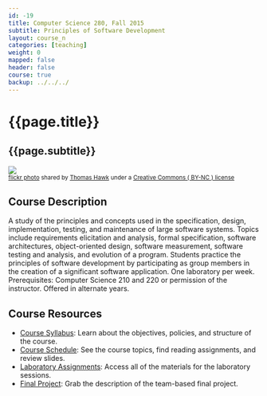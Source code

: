 ```yaml
---
id: -19
title: Computer Science 280, Fall 2015
subtitle: Principles of Software Development
layout: course_n
categories: [teaching]
weight: 0
mapped: false
header: false
course: true
backup: ../../../
---
```


# {{page.title}}

## {{page.subtitle}}

<a title="Innovation" href="http://flickr.com/photos/thomashawk/185472365"><img class="img-responsive-tight" src="http://farm1.static.flickr.com/1/185472365_7ae7f2303b_z.jpg" /></a><br /><small><a title="Innovation" href="http://flickr.com/photos/thomashawk/185472365">flickr photo</a> shared by <a href="http://flickr.com/people/thomashawk">Thomas Hawk</a> under a <a href="http://creativecommons.org/licenses/by-nc/2.0/">Creative Commons ( BY-NC ) license</a> </small>

## Course Description

A study of the principles and concepts used in the specification, design, implementation, testing, and maintenance of
large software systems. Topics include requirements elicitation and analysis, formal specification, software
architectures, object-oriented design, software measurement, software testing and analysis, and evolution of a program.
Students practice the principles of software development by participating as group members in the creation of a
significant software application. One laboratory per week. Prerequisites: Computer Science 210 and 220 or permission of
the instructor. Offered in alternate years.

## Course Resources

<ul class="fa-ul">

<li><i class="fa-li fa fa-arrow-right"></i><a href="{{site.baseurl}}teaching/cs280F2015/provide/syllabus/cs280F2015_syllabus.pdf"
class="major">Course Syllabus</a>: Learn about the objectives, policies, and structure of the course.

<li><i class="fa-li fa fa-arrow-right"></i><a href="{{site.baseurl}}teaching/cs280F2015/schedule/"
class="major">Course Schedule</a>: See the course topics, find reading assignments, and review slides.

<li><i class="fa-li fa fa-arrow-right"></i><a href="{{site.baseurl}}teaching/cs280F2015/laboratories/"
class="major">Laboratory Assignments</a>: Access all of the materials for the laboratory sessions.

<li><i class="fa-li fa fa-arrow-right"></i><a href="{{site.baseurl}}teaching/cs280F2015/provide/labs/fp/cs280F2015_fp.pdf"
class="major">Final Project</a>: Grab the description of the team-based final project.

</ul>


